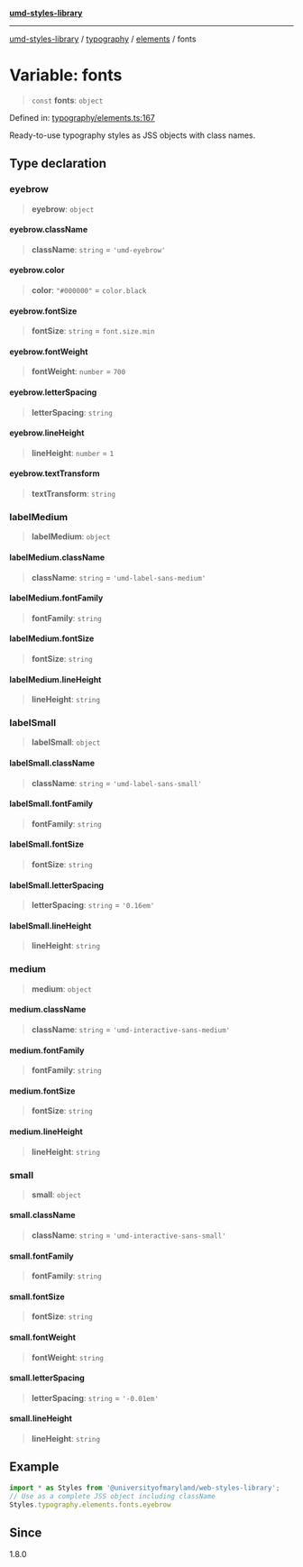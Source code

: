 [**umd-styles-library**](../../../../README.md)

***

[umd-styles-library](../../../../modules.md) / [typography](../../../README.md) / [elements](../README.md) / fonts

# Variable: fonts

> `const` **fonts**: `object`

Defined in: [typography/elements.ts:167](https://github.com/UMD-Digital/design-system/blob/8021d9898368f604bce452fe4dde6fae3a0578fd/packages/styles/source/typography/elements.ts#L167)

Ready-to-use typography styles as JSS objects with class names.

## Type declaration

### eyebrow

> **eyebrow**: `object`

#### eyebrow.className

> **className**: `string` = `'umd-eyebrow'`

#### eyebrow.color

> **color**: `"#000000"` = `color.black`

#### eyebrow.fontSize

> **fontSize**: `string` = `font.size.min`

#### eyebrow.fontWeight

> **fontWeight**: `number` = `700`

#### eyebrow.letterSpacing

> **letterSpacing**: `string`

#### eyebrow.lineHeight

> **lineHeight**: `number` = `1`

#### eyebrow.textTransform

> **textTransform**: `string`

### labelMedium

> **labelMedium**: `object`

#### labelMedium.className

> **className**: `string` = `'umd-label-sans-medium'`

#### labelMedium.fontFamily

> **fontFamily**: `string`

#### labelMedium.fontSize

> **fontSize**: `string`

#### labelMedium.lineHeight

> **lineHeight**: `string`

### labelSmall

> **labelSmall**: `object`

#### labelSmall.className

> **className**: `string` = `'umd-label-sans-small'`

#### labelSmall.fontFamily

> **fontFamily**: `string`

#### labelSmall.fontSize

> **fontSize**: `string`

#### labelSmall.letterSpacing

> **letterSpacing**: `string` = `'0.16em'`

#### labelSmall.lineHeight

> **lineHeight**: `string`

### medium

> **medium**: `object`

#### medium.className

> **className**: `string` = `'umd-interactive-sans-medium'`

#### medium.fontFamily

> **fontFamily**: `string`

#### medium.fontSize

> **fontSize**: `string`

#### medium.lineHeight

> **lineHeight**: `string`

### small

> **small**: `object`

#### small.className

> **className**: `string` = `'umd-interactive-sans-small'`

#### small.fontFamily

> **fontFamily**: `string`

#### small.fontSize

> **fontSize**: `string`

#### small.fontWeight

> **fontWeight**: `string`

#### small.letterSpacing

> **letterSpacing**: `string` = `'-0.01em'`

#### small.lineHeight

> **lineHeight**: `string`

## Example

```typescript
import * as Styles from '@universityofmaryland/web-styles-library';
// Use as a complete JSS object including className
Styles.typography.elements.fonts.eyebrow
```

## Since

1.8.0
